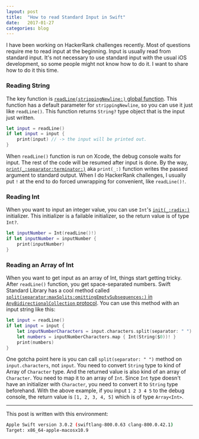 ```yaml
---
layout: post
title:  "How to read Standard Input in Swift"
date:   2017-01-27
categories: blog
---
```


I have been working on HackerRank challenges recently. Most of questions require me to read input at the beginning. Input is usually read from standard input. It's not necessary to use standard input with the usual iOS development, so some people might not know how to do it. I want to share how to do it this time.

### Reading String

The key function is [`readLine(strippingNewline:)` global function][1]. This function has a default parameter for `strippingNewline`, so you can use it just like `readLine()`. This function returns `String?` type object that is the input just written.

```swift
let input = readLine()
if let input = input {
    print(input) // -> the input will be printed out.
}
```

When `readLine()` function is run on Xcode, the debug console waits for input. The rest of the code will be resumed after input is done. By the way, [`print(_:separator:terminator:)`][2] aka `print(_:)` function writes the passed argument to standard output. When I do HackerRank challenges, I usually put `!` at the end to do forced unwrapping for convenient, like `readLine()!`.

### Reading Int

When you want to input an integer value, you can use `Int`'s [`init(_:radix:)`][3] initializer. This initializer is a failable initializer, so the return value is of type `Int?`.

```swift
let inputNumber = Int(readLine()!)
if let inputNumber = inputNumber {
    print(inputNumber)
}
```

### Reading an Array of Int

When you want to get input as an array of Int, things start getting tricky. After `readLine()` function, you get space-separated numbers. Swift Standard Library has a cool method called [`split(separator:maxSplits:omittingEmptySubsequences:)` in `AnyBidirectionalCollection` protocol][4]. You can use this method with an input string like this:

```swift
let input = readLine()
if let input = input {
    let inputNumberCharacters = input.characters.split(separator: " ")
    let numbers = inputNumberCharacters.map { Int(String($0))! }
    print(numbers)
}
```

One gotcha point here is you can call `split(separator: " ")` method on `input.characters`, not `input`. You need to convert `String` type to kind of Array of `Character` type. And the returned value is also kind of an array of `Character`. You need to map it to an array of `Int`. Since `Int` type doesn't have an initializer with `Character`, you need to convert it to `String` type beforehand. With the above example, if you input `1 2 3 4 5` to the debug console, the return value is `[1, 2, 3, 4, 5]` which is of type `Array<Int>`.

---

This post is written with this environment:

```bash
Apple Swift version 3.0.2 (swiftlang-800.0.63 clang-800.0.42.1)
Target: x86_64-apple-macosx10.9
```

[1]: https://developer.apple.com/reference/swift/1641199-readline
[2]: https://developer.apple.com/reference/swift/1541053-print
[3]: https://developer.apple.com/reference/swift/int/1540747-init
[4]: https://developer.apple.com/reference/swift/anybidirectionalcollection/1689005-split
